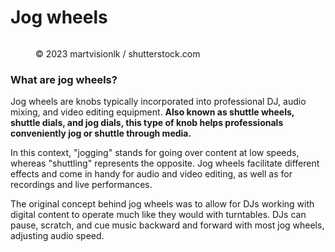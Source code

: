# Jog wheels

<figure><img src="https://images.versus.io/property/jogwheels-1598573927849.variety.jpg" alt=""><figcaption><p>© 2023 martvisionlk / shutterstock.com</p></figcaption></figure>

### What are jog wheels?

Jog wheels are knobs typically incorporated into professional DJ, audio mixing, and video editing equipment. **Also known as shuttle wheels, shuttle dials, and jog dials, this type of knob helps professionals conveniently jog or shuttle through media.**

&#x20;

In this context, "jogging" stands for going over content at low speeds, whereas "shuttling" represents the opposite. Jog wheels facilitate different effects and come in handy for audio and video editing, as well as for recordings and live performances.

&#x20;

The original concept behind jog wheels was to allow for DJs working with digital content to operate much like they would with turntables. DJs can pause, scratch, and cue music backward and forward with most jog wheels, adjusting audio speed.
